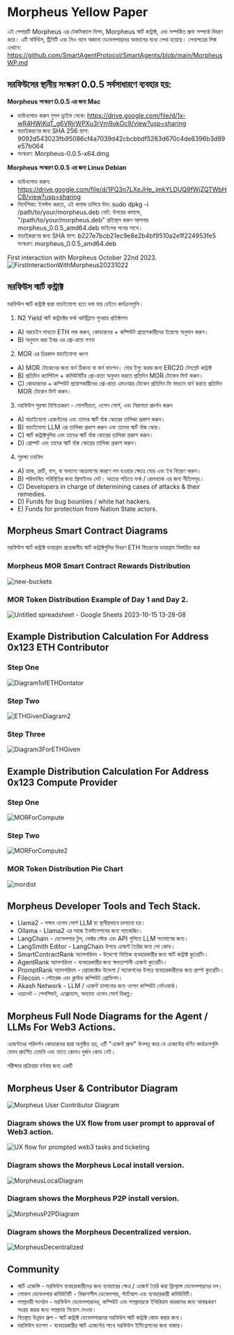 # Morpheus Yellow Paper
এই পেপারটি Morpheus এর টেকনিক্যাল বিশদ, Morpheus স্মার্ট কন্ট্রাক্ট, এবং সম্পর্কিত প্রুফ সম্পর্কে বিবরণ করে।
এটি মর্ফিউস, ট্রিনিটি এবং নিও নামে অজানা ডেভেলপারদের অবদানের মধ্যে লেখা হয়েছে। লেখাপত্রের লিঙ্ক এখানে: https://github.com/SmartAgentProtocol/SmartAgents/blob/main/MorpheusWP.md

## মরফিউসের স্থানীয় সংস্করণ 0.0.5 সর্বসাধারণে ব্যবহার হয়:
**Morpheus সংস্করণ 0.0.5 এর জন্য Mac**
- ডাউনলোড করুন গুগল ড্রাইভ থেকে: https://drive.google.com/file/d/1x-wR4HWjKqT_g6VRjrWPXu3rVm9ukOc9/view?usp=sharing
- যাচাইকরণের জন্য SHA 256 হ্যাশ: 9092d543023fb95086cf4a7039d42cbcbbdf5283d670c4de6396b3d89e57b064
- সংস্করণ: Morpheus-0.0.5-x64.dmg

**Morpheus সংস্করণ 0.0.5 এর জন্য Linux Debian**
- ডাউনলোড করুন: https://drive.google.com/file/d/1PQ3n7LXeJHe_jmkYLDUQ9fWjZQTWbHCB/view?usp=sharing
- নির্দেশিকা: ইনস্টল করতে, এই কমান্ড চালিয়ে দিন: sudo dpkg -i /path/to/your/morpheus.deb নোট: উপরের কমান্ডে, "/path/to/your/morpheus.deb" প্রতিস্থান করুন আপনার morpheus_0.0.5_amd64.deb ফাইলের পথের সাথে।
- যাচাইকরণের জন্য SHA হ্যাশ: b227e7bcb21ec9e8e2b4bf9510a2e1f224953fe5 সংস্করণ: morpheus_0.0.5_amd64.deb


First interaction with Morpheus October 22nd 2023.
![FirstInteractionWithMorpheus20231022](https://github.com/MorpheusAIs/Morpheus/assets/1563345/35509f3a-4346-4f58-bb60-f7881fd10f7e)

## মরফিউস স্মার্ট কন্ট্রাক্ট

মরফিউস স্মার্ট কন্ট্রাক্ট দ্বারা যাচাইযোগ্য হতে বলা যায় চেইনে কার্যক্রমগুলি।

1. N2 Yield স্মার্ট কন্ট্রাক্টের ফর্ক আর্বিট্রামে পুনরায় প্রতিষ্ঠাপন
- A) থরচেইন মাধ্যমে ETH লক করুন, কোডারদের + কম্পিউট প্রয়োগকারীদের ইয়েল্ডে অনুদান করুন।
- B) অনুদান করা ইথর এর প্রো-রাতা গণনা

2. MOR এর চিরকাল যাচাইযোগ্য ধ্বংস
- A) MOR টোকেনের জন্য বার্ন ঠিকানা বা বার্ন ফাংশন। মোর ইস্যু করার জন্য ERC20 টেমপ্লেট কন্ট্রাক্ট
- B) প্রতিদিন ক্যাপিটাল + কমিউনিটির প্রো-রাতা অনুদান করতে প্রতিদিন MOR টোকেন মিন্ট করুন।
- C) কোডারদের + কম্পিউট প্রয়োগকারীদের প্রো-রাতা এমওআর টোকেন প্রতিদিন ফি মাধ্যমে বার্ন করতে প্রতিদিন MOR টোকেন মিন্ট করুন।

3. মরফিউস সুরক্ষা নিশ্চিতকরণ - গোপনীয়তা, ওপেন সোর্স, এবং নিরাপত্তা প্রদর্শন করুন
- A) যাচাইযোগ্য এজেন্টদের এবং তাদের স্মার্ট র্যাঙ্ক স্কোরের তালিকা প্রকাশ করুন।
- B) যাচাইযোগ্য LLM এর তালিকা প্রকাশ করুন এবং তাদের স্মার্ট র্যাঙ্ক স্কোর।
- C) স্মার্ট কন্ট্রাক্টগুলির এবং তাদের স্মার্ট র্যাঙ্ক স্কোরের তালিকা প্রকাশ করুন।
- D) প্রোম্পট এবং তাদের স্মার্ট র্যাঙ্ক স্কোরের তালিকা প্রকাশ করুন।
4. সুরক্ষা তহবিল
- A) হ্যাক, ত্রুটি, বাগ, বা অন্যান্য আক্রমণের কারণে লস হওয়ার ক্ষেত্রে মোর এবং ইথ বিতরণ করুন।
- B) পরিভাষিত পরিস্থিতির জন্য প্রিপাইনড সেট। অত্যন্ত গতিতে ফর্ক / রোলব্যাক এর জন্য নীতিসমূহ।
- C) Developers in charge of determining cases of attacks & their remedies. 
- D) Funds for bug bounties / white hat hackers.
- E) Funds for protection from Nation State actors.

## Morpheus Smart Contract Diagrams
মরফিউস স্মার্ট কন্ট্রাক্ট ডায়াগ্রাম
প্রয়োজনীয় স্মার্ট কন্ট্রাক্টগুলির বিবরণ
ETH বিতরণের ডায়াগ্রাম বিস্তারিত করা

### Morpheus MOR Smart Contract Rewards Distribution
![new-buckets](https://github.com/SmartAgentProtocol/SmartAgents/assets/76454555/cd57bae7-2a56-4a55-bf3e-1f810f3fba9c)

### MOR Token Distribution Example of Day 1 and Day 2.
![Untitled spreadsheet - Google Sheets 2023-10-15 13-28-08](https://github.com/MorpheusAIs/Morpheus/assets/76454555/6ff7869d-bbd6-46b5-8673-6a59b75906e1)

## Example Distribution Calculation For Address 0x123 ETH Contributor

### Step One
![Diagram1ofETHDontator](https://github.com/SmartAgentProtocol/SmartAgents/assets/1563345/fead528c-d628-449e-a3a3-2f53904f4a3d)

### Step Two
![ETHGivenDiagram2](https://github.com/MorpheusAIs/Morpheus/assets/1563345/915020e8-d342-48bc-85ee-367de0325680)

### Step Three
![Diagram3ForETHGiven](https://github.com/MorpheusAIs/Morpheus/assets/1563345/a3f455af-56de-4c6b-9688-5b9e91673e5a)

## Example Distribution Calculation For Address 0x123 Compute Provider

### Step One
![MORForCompute](https://github.com/SmartAgentProtocol/SmartAgents/assets/1563345/bef69c69-0420-441f-97f0-7e8195844f57)

### Step Two
![MORForCompute2](https://github.com/SmartAgentProtocol/SmartAgents/assets/1563345/a6f30da5-5441-4f0a-be80-c5798f5920cd)

### MOR Token Distribution Pie Chart
![mordist](https://github.com/MorpheusAIs/Morpheus/assets/76454555/4157efe7-6abf-404a-87f9-a8dc76cd4799)

## Morpheus Developer Tools and Tech Stack.
- Llama2 - সক্ষম ওপেন সোর্স LLM যা স্থানীয়ভাবে চালানো হয়।
- Ollama - Llama2 এর সহজ ইনস্টলেশনের জন্য প্যাকেজিং।
- LangChain - ডেভেলপার টুল, ভেক্টর স্টোর এবং API গুলিতে LLM সংযোগের জন্য।
- LangSmith Editor - LangChain উপরে এজেন্ট তৈরির জন্য লো কোড।
- SmartContractRank অ্যালগরিদম - উদ্দেশ্যে ভিত্তিক ব্যবহারকারীর জন্য স্মার্ট কন্ট্রাক্ট ক্যুরেটিং।
- AgentRank অ্যালগরিদম - ব্যবহারকারীর জন্য ক্ষমতাশালী এজেন্ট ক্যুরেটিং।
- PromptRank অ্যালগরিদম - প্রোজেক্টেড উদ্দেশ্য / অ্যাকশনের উপরে ব্যবহারকারীদের জন্য প্রম্প্ট ক্যুরেটিং।
- Filecoin - স্টোরেজ এবং ক্লাউড কম্পিউট প্রোভিশন।
- Akash Network - LLM / এজেন্ট চালানোর জন্য ওপেন কম্পিউট নেটওয়ার্ক।
- ওয়ালেট - শেপশিফট, এক্সোডাস, অন্যান্য ওপেন সোর্স বিকল্প।

## Morpheus Full Node Diagrams for the Agent / LLMs For Web3 Actions. 
এজেন্টদের পরিদর্শন কোডারদের দ্বারা অনুষ্ঠিত হয়, এটি "এজেন্ট প্রুফ" উত্পন্ন করে যে এজেন্টের বর্ণিত কার্যক্রমগুলি যেমন প্রদর্শিত তেমনি এবং তাতে কোনও দুর্জন কোড নেই।

পরীক্ষার প্রক্রিয়ার বর্ণনার জন্য একটি

## Morpheus User & Contributor Diagram
![Morpheus User   Contributor Diagram](https://github.com/MorpheusAIs/Morpheus/assets/1563345/2cff8d70-c116-472f-a431-8a82bfa22f9b)

### Diagram shows the UX flow from user prompt to approval of Web3 action.
![UX flow for prompted web3 tasks and ticketing](https://github.com/MorpheusAIs/Morpheus/assets/76454555/942b20fb-d67e-4a57-af2c-cd24a89690a5)

### Diagram shows the Morpheus Local install version.
![MorpheusLocalDiagram](https://github.com/SmartAgentProtocol/SmartAgents/assets/1563345/a0564914-cddb-42e4-b0f4-8c2310db6a66)

### Diagram shows the Morpheus P2P install version.
![MorpheusP2PDiagram](https://github.com/SmartAgentProtocol/SmartAgents/assets/1563345/a7eeb31f-3d38-4233-a45f-e9b91ad84ba2)

### Diagram shows the Morpheus Decentralized version.
![MorpheusDecentralized](https://github.com/SmartAgentProtocol/SmartAgents/assets/1563345/1699f2de-cc18-42e8-a05c-32b3307baa20)

## Community
- স্মার্ট এজেন্সি - মরফিউস ব্যবহারকারীদের জন্য ব্যবহারের ক্ষেত্র / এজেন্ট তৈরি করা ফ্রিল্যান্স ডেভেলপারদের দল।
- লোবাল ডেভেলপার কমিউনিটি - বিকাশশীল ডেভেলপার, স্টার্টআপ এবং ব্যবহারকারী কমিউনিটি।
- সম্প্রদায়ী সংগঠন - মরফিউস ডেভেলপারদের, কম্পিউট এবং সম্প্রদায়কে ইথিরিয়াম ধারকদের জন্য আবদ্ধকরণ সংগ্রহ করার জন্য সম্প্রদায় নিয়োগ দেওয়া।
- বিতস্তৃত উন্নয়ন গ্রুপ - স্মার্ট কন্ট্রাক্ট ডেভেলপারদের মরফিউস স্মার্ট কন্ট্রাক্ট কোড করার জন্য।
- মরফিউস ড্যাপস - ব্যবহারকারীর স্মার্ট এজেন্টের সাথে মরফিউস ইন্টিগ্রেশনের জন্য বাজার।